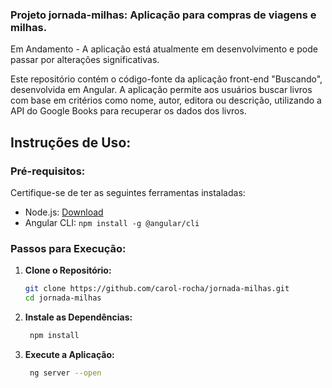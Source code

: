### Projeto jornada-milhas: Aplicação para compras de viagens e milhas.

Em Andamento - A aplicação está atualmente em desenvolvimento e pode passar por alterações significativas.

Este repositório contém o código-fonte da aplicação front-end "Buscando", desenvolvida em Angular. A aplicação permite aos usuários buscar livros com base em critérios como nome, autor, editora ou descrição, utilizando a API do Google Books para recuperar os dados dos livros.

## Instruções de Uso:

### Pré-requisitos:

Certifique-se de ter as seguintes ferramentas instaladas:

- Node.js: [Download](https://nodejs.org/)
- Angular CLI: `npm install -g @angular/cli`

### Passos para Execução:

1. **Clone o Repositório:**

   ```bash
   git clone https://github.com/carol-rocha/jornada-milhas.git
   cd jornada-milhas
   ```

2. **Instale as Dependências:**

   ```bash
    npm install
   ```

3. **Execute a Aplicação:**
   ```bash
    ng server --open
   ```
